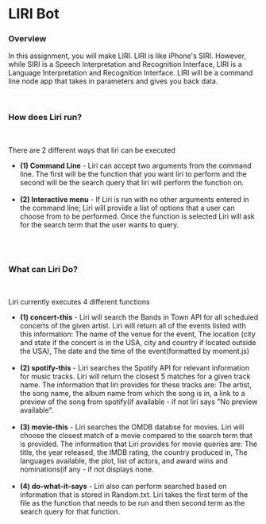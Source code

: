 <h1>LIRI Bot</h>


<h3><b>Overview</b></h3>

<p>In this assignment, you will make LIRI. LIRI is like iPhone's SIRI. However, while SIRI is a Speech Interpretation and Recognition Interface, LIRI is a Language Interpretation and Recognition Interface. LIRI will be a command line node app that takes in parameters and gives you back data.</p><br>

<h3><b>How does Liri run?</h3></b><br>

<p>There are 2 different ways that liri can be executed<br>
<ul>
  <li><b>(1) Command Line</b> - Liri can accept two arguments from the command line. The first will be the function that you want liri to perform and the second will be the search query that liri will perform the function on.</li><br>

<li><b>(2) Interactive menu</b> - If Liri is run with no other arguments entered in the command line; Liri will provide a list of options that a user can choose from to be performed. Once the function is selected Liri will ask for the search term that the user wants to query.</li><br>
</ul>
</p><br>


<h3><b>What can Liri Do?</h3></b><br>

<p>Liri currently executes 4 different functions<br>
<ul>
  <li><b>(1) concert-this</b> - Liri will search the Bands in Town API for all scheduled concerts of the given artist. Liri will return all of the events listed with this information: The name of the venue for the event, The location (city and state if the concert is in the USA, city and country if located outside the USA), The date and the time of the event(formatted by moment.js)</li><br>

<li><b>(2) spotify-this</b> - Liri searches the Spotify API for relevant information for music tracks. Liri will return the closest 5 matches for a given track name. The information that liri provides for these tracks are: The artist, the song name, the album name from which the song is in, a link to a preview of the song from spotify(if available - if not liri says "No preview available".</li><br>

<li><b>(3) movie-this</b> - Liri searches the OMDB databse for movies. Liri will choose the closest match of a movie compared to the search term that is provided.  The information that Liri provides for movie queries are: The title, the year released, the IMDB rating, the country produced in, The languages available, the plot, list of actors, and award wins and nominations(if any - if not displays none.</li><br>

<li><b>(4) do-what-it-says</b> - Liri also can perform searched based on information that is stored in Random.txt. Liri takes the first term of the file as the function that needs to be run and then second term as the search query for that function.</li><br>
</p>

